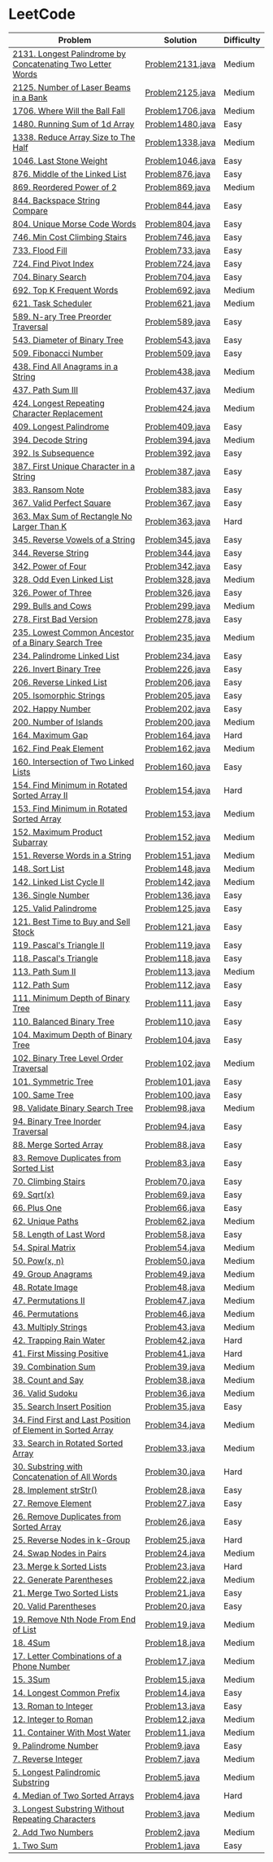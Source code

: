 # LeetCode
| Problem  | Solution  | Difficulty |
|----------|-----------|------------|
| [2131. Longest Palindrome by Concatenating Two Letter Words](https://leetcode.com/problems/longest-palindrome-by-concatenating-two-letter-words) | [Problem2131.java](src/ru/zivo/problems/Problem2131.java) | Medium |
| [2125. Number of Laser Beams in a Bank](https://leetcode.com/problems/number-of-laser-beams-in-a-bank) | [Problem2125.java](src/ru/zivo/problems/Problem2125.java) | Medium |
| [1706. Where Will the Ball Fall](https://leetcode.com/problems/where-will-the-ball-fall) | [Problem1706.java](src/ru/zivo/problems/Problem1706.java) | Medium |
| [1480. Running Sum of 1d Array](https://leetcode.com/problems/running-sum-of-1d-array) | [Problem1480.java](src/ru/zivo/problems/Problem1480.java) | Easy |
| [1338. Reduce Array Size to The Half](https://leetcode.com/problems/reduce-array-size-to-the-half) | [Problem1338.java](src/ru/zivo/problems/Problem1338.java) | Medium |
| [1046. Last Stone Weight](https://leetcode.com/problems/last-stone-weight) | [Problem1046.java](src/ru/zivo/problems/Problem1046.java) | Easy |
| [876. Middle of the Linked List](https://leetcode.com/problems/middle-of-the-linked-list) | [Problem876.java](src/ru/zivo/problems/Problem876.java) | Easy |
| [869. Reordered Power of 2](https://leetcode.com/problems/reordered-power-of-2) | [Problem869.java](src/ru/zivo/problems/Problem869.java) | Medium |
| [844. Backspace String Compare](https://leetcode.com/problems/backspace-string-compare) | [Problem844.java](src/ru/zivo/problems/Problem844.java) | Easy |
| [804. Unique Morse Code Words](https://leetcode.com/problems/unique-morse-code-words) | [Problem804.java](src/ru/zivo/problems/Problem804.java) | Easy |
| [746. Min Cost Climbing Stairs](https://leetcode.com/problems/min-cost-climbing-stairs) | [Problem746.java](src/ru/zivo/problems/Problem746.java) | Easy |
| [733. Flood Fill](https://leetcode.com/problems/flood-fill) | [Problem733.java](src/ru/zivo/problems/Problem733.java) | Easy |
| [724. Find Pivot Index](https://leetcode.com/problems/find-pivot-index) | [Problem724.java](src/ru/zivo/problems/Problem724.java) | Easy |
| [704. Binary Search](https://leetcode.com/problems/binary-search) | [Problem704.java](src/ru/zivo/problems/Problem704.java) | Easy |
| [692. Top K Frequent Words](https://leetcode.com/problems/top-k-frequent-words) | [Problem692.java](src/ru/zivo/problems/Problem692.java) | Medium |
| [621. Task Scheduler](https://leetcode.com/problems/task-scheduler) | [Problem621.java](src/ru/zivo/problems/Problem621.java) | Medium |
| [589. N-ary Tree Preorder Traversal](https://leetcode.com/problems/n-ary-tree-preorder-traversal) | [Problem589.java](src/ru/zivo/problems/Problem589.java) | Easy |
| [543. Diameter of Binary Tree](https://leetcode.com/problems/diameter-of-binary-tree) | [Problem543.java](src/ru/zivo/problems/Problem543.java) | Easy |
| [509. Fibonacci Number](https://leetcode.com/problems/fibonacci-number) | [Problem509.java](src/ru/zivo/problems/Problem509.java) | Easy |
| [438. Find All Anagrams in a String](https://leetcode.com/problems/find-all-anagrams-in-a-string) | [Problem438.java](src/ru/zivo/problems/Problem438.java) | Medium |
| [437. Path Sum III](https://leetcode.com/problems/path-sum-iii) | [Problem437.java](src/ru/zivo/problems/Problem437.java) | Medium |
| [424. Longest Repeating Character Replacement](https://leetcode.com/problems/longest-repeating-character-replacement) | [Problem424.java](src/ru/zivo/problems/Problem424.java) | Medium |
| [409. Longest Palindrome](https://leetcode.com/problems/longest-palindrome) | [Problem409.java](src/ru/zivo/problems/Problem409.java) | Easy |
| [394. Decode String](https://leetcode.com/problems/decode-string) | [Problem394.java](src/ru/zivo/problems/Problem394.java) | Medium |
| [392. Is Subsequence](https://leetcode.com/problems/is-subsequence) | [Problem392.java](src/ru/zivo/problems/Problem392.java) | Easy |
| [387. First Unique Character in a String](https://leetcode.com/problems/first-unique-character-in-a-string) | [Problem387.java](src/ru/zivo/problems/Problem387.java) | Easy |
| [383. Ransom Note](https://leetcode.com/problems/ransom-note) | [Problem383.java](src/ru/zivo/problems/Problem383.java) | Easy |
| [367. Valid Perfect Square](https://leetcode.com/problems/valid-perfect-square) | [Problem367.java](src/ru/zivo/problems/Problem367.java) | Easy |
| [363. Max Sum of Rectangle No Larger Than K](https://leetcode.com/problems/max-sum-of-rectangle-no-larger-than-k) | [Problem363.java](src/ru/zivo/problems/Problem363.java) | Hard |
| [345. Reverse Vowels of a String](https://leetcode.com/problems/reverse-vowels-of-a-string) | [Problem345.java](src/ru/zivo/problems/Problem345.java) | Easy |
| [344. Reverse String](https://leetcode.com/problems/reverse-string) | [Problem344.java](src/ru/zivo/problems/Problem344.java) | Easy |
| [342. Power of Four](https://leetcode.com/problems/power-of-four) | [Problem342.java](src/ru/zivo/problems/Problem342.java) | Easy |
| [328. Odd Even Linked List](https://leetcode.com/problems/odd-even-linked-list) | [Problem328.java](src/ru/zivo/problems/Problem328.java) | Medium |
| [326. Power of Three](https://leetcode.com/problems/power-of-three) | [Problem326.java](src/ru/zivo/problems/Problem326.java) | Easy |
| [299. Bulls and Cows](https://leetcode.com/problems/bulls-and-cows) | [Problem299.java](src/ru/zivo/problems/Problem299.java) | Medium |
| [278. First Bad Version](https://leetcode.com/problems/first-bad-version) | [Problem278.java](src/ru/zivo/problems/Problem278.java) | Easy |
| [235. Lowest Common Ancestor of a Binary Search Tree](https://leetcode.com/problems/lowest-common-ancestor-of-a-binary-search-tree) | [Problem235.java](src/ru/zivo/problems/Problem235.java) | Medium |
| [234. Palindrome Linked List](https://leetcode.com/problems/palindrome-linked-list) | [Problem234.java](src/ru/zivo/problems/Problem234.java) | Easy |
| [226. Invert Binary Tree](https://leetcode.com/problems/invert-binary-tree) | [Problem226.java](src/ru/zivo/problems/Problem226.java) | Easy |
| [206. Reverse Linked List](https://leetcode.com/problems/reverse-linked-list) | [Problem206.java](src/ru/zivo/problems/Problem206.java) | Easy |
| [205. Isomorphic Strings](https://leetcode.com/problems/isomorphic-strings) | [Problem205.java](src/ru/zivo/problems/Problem205.java) | Easy |
| [202. Happy Number](https://leetcode.com/problems/happy-number) | [Problem202.java](src/ru/zivo/problems/Problem202.java) | Easy |
| [200. Number of Islands](https://leetcode.com/problems/number-of-islands) | [Problem200.java](src/ru/zivo/problems/Problem200.java) | Medium |
| [164. Maximum Gap](https://leetcode.com/problems/maximum-gap) | [Problem164.java](src/ru/zivo/problems/Problem164.java) | Hard |
| [162. Find Peak Element](https://leetcode.com/problems/find-peak-element) | [Problem162.java](src/ru/zivo/problems/Problem162.java) | Medium |
| [160. Intersection of Two Linked Lists](https://leetcode.com/problems/intersection-of-two-linked-lists) | [Problem160.java](src/ru/zivo/problems/Problem160.java) | Easy |
| [154. Find Minimum in Rotated Sorted Array II](https://leetcode.com/problems/find-minimum-in-rotated-sorted-array-ii) | [Problem154.java](src/ru/zivo/problems/Problem154.java) | Hard |
| [153. Find Minimum in Rotated Sorted Array](https://leetcode.com/problems/find-minimum-in-rotated-sorted-array) | [Problem153.java](src/ru/zivo/problems/Problem153.java) | Medium |
| [152. Maximum Product Subarray](https://leetcode.com/problems/maximum-product-subarray) | [Problem152.java](src/ru/zivo/problems/Problem152.java) | Medium |
| [151. Reverse Words in a String](https://leetcode.com/problems/reverse-words-in-a-string) | [Problem151.java](src/ru/zivo/problems/Problem151.java) | Medium |
| [148. Sort List](https://leetcode.com/problems/sort-list) | [Problem148.java](src/ru/zivo/problems/Problem148.java) | Medium |
| [142. Linked List Cycle II](https://leetcode.com/problems/linked-list-cycle-ii) | [Problem142.java](src/ru/zivo/problems/Problem142.java) | Medium |
| [136. Single Number](https://leetcode.com/problems/single-number) | [Problem136.java](src/ru/zivo/problems/Problem136.java) | Easy |
| [125. Valid Palindrome](https://leetcode.com/problems/valid-palindrome) | [Problem125.java](src/ru/zivo/problems/Problem125.java) | Easy |
| [121. Best Time to Buy and Sell Stock](https://leetcode.com/problems/best-time-to-buy-and-sell-stock) | [Problem121.java](src/ru/zivo/problems/Problem121.java) | Easy |
| [119. Pascal's Triangle II](https://leetcode.com/problems/pascals-triangle-ii) | [Problem119.java](src/ru/zivo/problems/Problem119.java) | Easy |
| [118. Pascal's Triangle](https://leetcode.com/problems/pascals-triangle) | [Problem118.java](src/ru/zivo/problems/Problem118.java) | Easy |
| [113. Path Sum II](https://leetcode.com/problems/path-sum-ii) | [Problem113.java](src/ru/zivo/problems/Problem113.java) | Medium |
| [112. Path Sum](https://leetcode.com/problems/path-sum) | [Problem112.java](src/ru/zivo/problems/Problem112.java) | Easy |
| [111. Minimum Depth of Binary Tree](https://leetcode.com/problems/minimum-depth-of-binary-tree) | [Problem111.java](src/ru/zivo/problems/Problem111.java) | Easy |
| [110. Balanced Binary Tree](https://leetcode.com/problems/balanced-binary-tree) | [Problem110.java](src/ru/zivo/problems/Problem110.java) | Easy |
| [104. Maximum Depth of Binary Tree](https://leetcode.com/problems/maximum-depth-of-binary-tree) | [Problem104.java](src/ru/zivo/problems/Problem104.java) | Easy |
| [102. Binary Tree Level Order Traversal](https://leetcode.com/problems/binary-tree-level-order-traversal) | [Problem102.java](src/ru/zivo/problems/Problem102.java) | Medium |
| [101. Symmetric Tree](https://leetcode.com/problems/symmetric-tree) | [Problem101.java](src/ru/zivo/problems/Problem101.java) | Easy |
| [100. Same Tree](https://leetcode.com/problems/same-tree) | [Problem100.java](src/ru/zivo/problems/Problem100.java) | Easy |
| [98. Validate Binary Search Tree](https://leetcode.com/problems/validate-binary-search-tree) | [Problem98.java](src/ru/zivo/problems/Problem98.java) | Medium |
| [94. Binary Tree Inorder Traversal](https://leetcode.com/problems/binary-tree-inorder-traversal) | [Problem94.java](src/ru/zivo/problems/Problem94.java) | Easy |
| [88. Merge Sorted Array](https://leetcode.com/problems/merge-sorted-array) | [Problem88.java](src/ru/zivo/problems/Problem88.java) | Easy |
| [83. Remove Duplicates from Sorted List](https://leetcode.com/problems/remove-duplicates-from-sorted-list) | [Problem83.java](src/ru/zivo/problems/Problem83.java) | Easy |
| [70. Climbing Stairs](https://leetcode.com/problems/climbing-stairs) | [Problem70.java](src/ru/zivo/problems/Problem70.java) | Easy |
| [69. Sqrt(x)](https://leetcode.com/problems/sqrtx) | [Problem69.java](src/ru/zivo/problems/Problem69.java) | Easy |
| [66. Plus One](https://leetcode.com/problems/plus-one) | [Problem66.java](src/ru/zivo/problems/Problem66.java) | Easy |
| [62. Unique Paths](https://leetcode.com/problems/unique-paths) | [Problem62.java](src/ru/zivo/problems/Problem62.java) | Medium |
| [58. Length of Last Word](https://leetcode.com/problems/length-of-last-word) | [Problem58.java](src/ru/zivo/problems/Problem58.java) | Easy |
| [54. Spiral Matrix](https://leetcode.com/problems/spiral-matrix) | [Problem54.java](src/ru/zivo/problems/Problem54.java) | Medium |
| [50. Pow(x, n)](https://leetcode.com/problems/powx-n) | [Problem50.java](src/ru/zivo/problems/Problem50.java) | Medium |
| [49. Group Anagrams](https://leetcode.com/problems/group-anagrams) | [Problem49.java](src/ru/zivo/problems/Problem49.java) | Medium |
| [48. Rotate Image](https://leetcode.com/problems/rotate-image) | [Problem48.java](src/ru/zivo/problems/Problem48.java) | Medium |
| [47. Permutations II](https://leetcode.com/problems/permutations-ii/) | [Problem47.java](src/ru/zivo/problems/Problem47.java) | Medium |
| [46. Permutations](https://leetcode.com/problems/permutations) | [Problem46.java](src/ru/zivo/problems/Problem46.java) | Medium |
| [43. Multiply Strings](https://leetcode.com/problems/multiply-strings) | [Problem43.java](src/ru/zivo/problems/Problem43.java) | Medium |
| [42. Trapping Rain Water](https://leetcode.com/problems/trapping-rain-water) | [Problem42.java](src/ru/zivo/problems/Problem42.java) | Hard |
| [41. First Missing Positive](https://leetcode.com/problems/first-missing-positive) | [Problem41.java](src/ru/zivo/problems/Problem41.java) | Hard |
| [39. Combination Sum](https://leetcode.com/problems/combination-sum) | [Problem39.java](src/ru/zivo/problems/Problem39.java) | Medium |
| [38. Count and Say](https://leetcode.com/problems/count-and-say) | [Problem38.java](src/ru/zivo/problems/Problem38.java) | Medium |
| [36. Valid Sudoku](https://leetcode.com/problems/valid-sudoku) | [Problem36.java](src/ru/zivo/problems/Problem36.java) | Medium |
| [35. Search Insert Position](https://leetcode.com/problems/search-insert-position) | [Problem35.java](src/ru/zivo/problems/Problem35.java) | Easy |
| [34. Find First and Last Position of Element in Sorted Array](https://leetcode.com/problems/find-first-and-last-position-of-element-in-sorted-array) | [Problem34.java](src/ru/zivo/problems/Problem34.java) | Medium |
| [33. Search in Rotated Sorted Array](https://leetcode.com/problems/search-in-rotated-sorted-array) | [Problem33.java](src/ru/zivo/problems/Problem33.java) | Medium |
| [30. Substring with Concatenation of All Words](https://leetcode.com/problems/substring-with-concatenation-of-all-words) | [Problem30.java](src/ru/zivo/problems/Problem30.java) | Hard |
| [28. Implement strStr()](https://leetcode.com/problems/implement-strstr) | [Problem28.java](src/ru/zivo/problems/Problem28.java) | Easy |
| [27. Remove Element](https://leetcode.com/problems/remove-element) | [Problem27.java](src/ru/zivo/problems/Problem27.java) | Easy |
| [26. Remove Duplicates from Sorted Array](https://leetcode.com/problems/remove-duplicates-from-sorted-array) | [Problem26.java](src/ru/zivo/problems/Problem26.java) | Easy |
| [25. Reverse Nodes in k-Group](https://leetcode.com/problems/reverse-nodes-in-k-group) | [Problem25.java](src/ru/zivo/problems/Problem25.java) | Hard |
| [24. Swap Nodes in Pairs](https://leetcode.com/problems/swap-nodes-in-pairs) | [Problem24.java](src/ru/zivo/problems/Problem24.java) | Medium |
| [23. Merge k Sorted Lists](https://leetcode.com/problems/merge-k-sorted-lists) | [Problem23.java](src/ru/zivo/problems/Problem23.java) | Hard |
| [22. Generate Parentheses](https://leetcode.com/problems/generate-parentheses) | [Problem22.java](src/ru/zivo/problems/Problem22.java) | Medium |
| [21. Merge Two Sorted Lists](https://leetcode.com/problems/merge-two-sorted-lists) | [Problem21.java](src/ru/zivo/problems/Problem21.java) | Easy |
| [20. Valid Parentheses](https://leetcode.com/problems/valid-parentheses) | [Problem20.java](src/ru/zivo/problems/Problem20.java) | Easy |
| [19. Remove Nth Node From End of List](https://leetcode.com/problems/remove-nth-node-from-end-of-list) | [Problem19.java](src/ru/zivo/problems/Problem19.java) | Medium |
| [18. 4Sum](https://leetcode.com/problems/4sum) | [Problem18.java](src/ru/zivo/problems/Problem18.java) | Medium |
| [17. Letter Combinations of a Phone Number](https://leetcode.com/problems/letter-combinations-of-a-phone-number) | [Problem17.java](src/ru/zivo/problems/Problem17.java) | Medium |
| [15. 3Sum](https://leetcode.com/problems/3sum) | [Problem15.java](src/ru/zivo/problems/Problem15.java) | Medium |
| [14. Longest Common Prefix](https://leetcode.com/problems/longest-common-prefix) | [Problem14.java](src/ru/zivo/problems/Problem14.java) | Easy |
| [13. Roman to Integer](https://leetcode.com/problems/roman-to-integer) | [Problem13.java](src/ru/zivo/problems/Problem13.java) | Easy |
| [12. Integer to Roman](https://leetcode.com/problems/integer-to-roman) | [Problem12.java](src/ru/zivo/problems/Problem12.java) | Medium |
| [11. Container With Most Water](https://leetcode.com/problems/container-with-most-water) | [Problem11.java](src/ru/zivo/problems/Problem11.java) | Medium |
| [9. Palindrome Number](https://leetcode.com/problems/palindrome-number) | [Problem9.java](src/ru/zivo/problems/Problem9.java) | Easy |
| [7. Reverse Integer](https://leetcode.com/problems/reverse-integer) | [Problem7.java](src/ru/zivo/problems/Problem7.java) | Medium |
| [5. Longest Palindromic Substring](https://leetcode.com/problems/longest-palindromic-substring) | [Problem5.java](src/ru/zivo/problems/Problem5.java) | Medium |
| [4. Median of Two Sorted Arrays](https://leetcode.com/problems/median-of-two-sorted-arrays) | [Problem4.java](src/ru/zivo/problems/Problem4.java) | Hard |
| [3. Longest Substring Without Repeating Characters](https://leetcode.com/problems/longest-substring-without-repeating-characters) | [Problem3.java](src/ru/zivo/problems/Problem3.java) | Medium |
| [2. Add Two Numbers](https://leetcode.com/problems/add-two-numbers) | [Problem2.java](src/ru/zivo/problems/Problem2.java) | Medium |
| [1. Two Sum](https://leetcode.com/problems/two-sum) | [Problem1.java](src/ru/zivo/problems/Problem1.java) | Easy |
